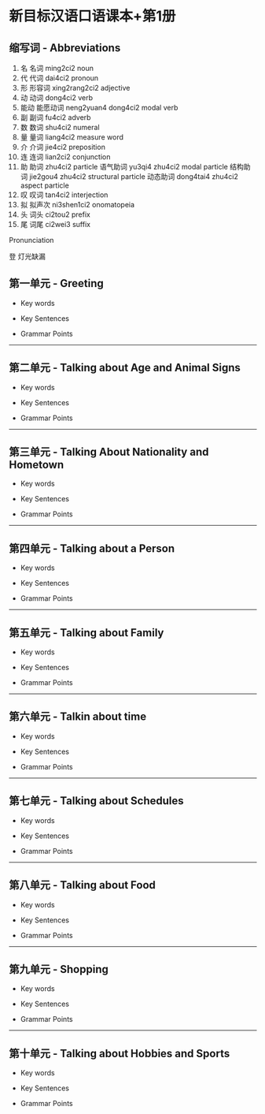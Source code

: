 # 新目标汉语口语课本+第1册

## 缩写词  - Abbreviations

1. 名   名词    ming2ci2            noun
2. 代   代词    dai4ci2             pronoun
3. 形   形容词  xing2rang2ci2       adjective
4. 动   动词    dong4ci2            verb
5. 能动 能愿动词    neng2yuan4 dong4ci2 modal verb
6. 副   副词    fu4ci2              adverb
7. 数   数词    shu4ci2             numeral
8. 量   量词    liang4ci2           measure word
9. 介   介词    jie4ci2             preposition
10. 连  连词    lian2ci2            conjunction
11. 助  助词    zhu4ci2             particle
    语气助词    yu3qi4 zhu4ci2      modal particle
    结构助词    jie2gou4 zhu4ci2    structural particle
    动态助词    dong4tai4 zhu4ci2   aspect particle
12. 叹  叹词    tan4ci2             interjection
13. 拟  拟声次  ni3shen1ci2         onomatopeia
14. 头  词头    ci2tou2             prefix
15. 尾  词尾    ci2wei3             suffix



Pronunciation 

登 灯光缺漏

## 第一单元 - Greeting

* Key words

* Key Sentences

* Grammar Points

---

## 第二单元 - Talking about Age and Animal Signs

* Key words

* Key Sentences

* Grammar Points

---

## 第三单元 - Talking About Nationality and Hometown

* Key words

* Key Sentences

* Grammar Points


---

## 第四单元 - Talking about a Person

* Key words

* Key Sentences

* Grammar Points


---

## 第五单元 - Talking about Family

* Key words

* Key Sentences

* Grammar Points


---

## 第六单元 - Talkin about time

* Key words

* Key Sentences

* Grammar Points


---

## 第七单元 - Talking about Schedules

* Key words

* Key Sentences

* Grammar Points


---

## 第八单元 - Talking about Food

* Key words

* Key Sentences

* Grammar Points


---

## 第九单元 - Shopping

* Key words

* Key Sentences

* Grammar Points


---

## 第十单元 - Talking about Hobbies and Sports

* Key words

* Key Sentences

* Grammar Points